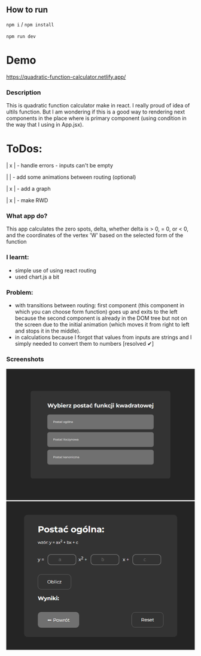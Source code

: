 ## How to run

`npm i` / `npm install`

`npm run dev`

# Demo

https://quadratic-function-calculator.netlify.app/


### Description

This is quadratic function calculator make in react. I really proud of idea of ultils function. But I am wondering if this is a good way to rendering next components in the place where is primary component (using condition in the way that I using in App.jsx).

# ToDos:

| x | - handle errors - inputs can't be empty

| | - add some animations between routing (optional)

| x | - add a graph

| x | - make RWD

### What app do?

This app calculates the zero spots, delta, whether delta is > 0, = 0, or < 0, and the coordinates of the vertex 'W' based on the selected form of the function

### I learnt:

- simple use of using react routing
- used chart.js a bit 

### Problem:

- with transitions between routing: first component (this component in which you can choose form function) goes up and exits to the left because the second component is already in the DOM tree but not on the screen due to the initial animation (which moves it from right to left and stops it in the middle).
- in calculations because I forgot that values from inputs are strings and I simply needed to convert them to numbers [resolved ✔]

### Screenshots

![quadratic-function-calculator](./public/main-page.png)
![quadratic-function-calculator](./public/next-slide.png)
